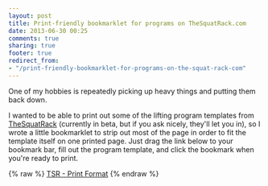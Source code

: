 ```yaml
---
layout: post
title: Print-friendly bookmarklet for programs on TheSquatRack.com
date: 2013-06-30 00:25
comments: true
sharing: true
footer: true
redirect_from:
- "/print-friendly-bookmarklet-for-programs-on-the-squat-rack-com"
---
```


One of my hobbies is repeatedly picking up heavy things and putting them back down.

I wanted to be able to print out some of the lifting program templates from [TheSquatRack](http://thesquatrack.com) (currently in beta, but if you ask nicely, they'll let you in), so I wrote a little bookmarklet to strip out most of the page in order to fit the template itself on one printed page. Just drag the link below to your bookmark bar, fill out the program template, and click the bookmark when you're ready to print.

{% raw %}
<a href="javascript:$('body').append('&lt;style&gt;body { font-size: 12px; } .table-condensed th, .table-condensed td { padding: 0px } h2 { display: inline-block; } .programTable { width: 90%; display: inline-table; } h1, .navbar, .footer-push, #footer, #roundNearest, #gzcl-btnA, .nav-tabs, #content &gt; strong, #content &gt; blockquote, #measurements label[for=roundNearest], #program-permalink, caption { display: none; } #measurements .control-group { display: inline-block; margin-bottom: 0px; } #content, #body-wrap { margin: 0px; } .container, #measurements { margin: 0px; padding: 0px; } .container { width: 1220px; } a[href^=http]:after { content:\'\'; } &lt;/style&gt;')">TSR - Print Format</a>
{% endraw %}
